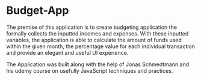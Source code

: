 # Budget-App

The premise of this application is to create budgeting application the formally collects the inputted incomes and expenses. With these inputted variables, the application is able to calculate the amount of funds used within the given month, the percentage value for each individual transaction and provide an elegant and useful UI experience.

The Application was built along with the help of Jonas Schmedtmann and his udemy course on usefully JavaScript techniques and practices.
